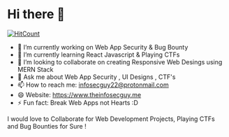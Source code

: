 # Hi there 👋

[![HitCount](http://hits.dwyl.com/theinfosecguy/theinfosecguy.svg)](http://hits.dwyl.com/theinfosecguy/theinfosecguy)


- 🔭 I’m currently working on Web App Security & Bug Bounty
- 🌱 I’m currently learning React Javascript & Playing CTFs
- 👯 I’m looking to collaborate on creating Responsive Web Desings using MERN Stack
- 💬 Ask me about Web App Security , UI Designs , CTF's
- 📫 How to reach me: infosecguy22@protonmail.com
- 😄 Website: https://www.theinfosecguy.me
- ⚡ Fun fact: Break Web Apps not Hearts :D

I would love to Collaborate for Web Development Projects, Playing CTFs and Bug Bounties for Sure ! 

